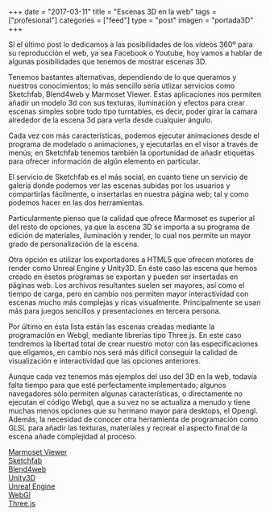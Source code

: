 +++
date = "2017-03-11"
title = "Escenas 3D en la web"
tags = ["profesional"]
categories = ["feed"]
type = "post"
imagen = "portada3D"
+++

Si el último post lo dedicamos a las posibilidades de los vídeos 360º para su reproducción el web, ya sea Facebook o Youtube, hoy vamos a hablar de algunas posibilidades que tenemos de mostrar escenas 3D.

Tenemos bastantes alternativas, dependiendo de lo que queramos y nuestros conocimientos; lo más sencillo sería utlizar servicios como Sketchfab, Blend4web y Marmoset Viewer. Estas aplicaciones nos permiten añadir un modelo 3d con sus texturas, iluminación y efectos para crear escenas simples sobre todo tipo turntables, es decir, poder girar la camara alrededor de la escena 3d para verla desde cualquier ángulo.

<!--more--> 

Cada vez con más características, podemos ejecutar animaciones desde el programa de modelado o animaciones, y ejecutarlas en el visor a través de menús; en Sketchfab tenemos también la oportunidad de añadir etiquetas para ofrecer información de algún elemento en particular.

El servicio de Sketchfab es el más social, en cuanto tiene un servicio de galería donde podemos ver las escenas subidas por los usuarios y compartirlas fácilmente, o insertarlas en nuestra página web; tal y como podemos hacer en las dos herramientas.

Particularmente pienso que la calidad que ofrece Marmoset es superior al del resto de opciones, ya que la escena 3D se importa a su programa de edición de materiales, iluminación y render, lo cual nos permite un mayor grado de personalización de la escena.

Otra opción es utilizar los exportadores a HTML5 que ofrecen motores de render como Unreal Engine y Unity3D. En éste caso las escena que hemos creado en ésetos programas se exportan y pueden ser insertadas en páginas web. Los archivos resultantes suelen ser mayores, así como el tiempo de carga, pero en cambio nos permiten mayor interactividad con escenas mucho más complejas y ricas visualmente. Principalmente se usan más para juegos sencillos y presentaciones en tercera persona.

Por último en ésta lista están las escenas creadas mediante la programación en Webgl, mediante librerías tipo Three.js. En este caso tendremos la libertad total de crear nuestro motor con las especificaciones que eligamos, en cambio nos será más dificil conseguir la calidad de visualización e interactividad que las opciones anteriores.

Aunque cada vez tenemos más ejemplos del uso del 3D en la web, todavía falta tiempo para que esté perfectamente implementado; algunos navegadores sólo permiten algunas características, o directamente no ejecutan el código Webgl, que a su vez no se actualiza a menudo y tiene muchas menos opciones que su hermano mayor para desktops, el Opengl. Además, la necesidad de conocer otra herramienta de programación como GLSL para añadir las texturas, materiales y recrear el aspecto final de la escena añade complejidad al proceso.


[Marmoset Viewer](https://www.marmoset.co/viewer/)<br>
[Sketchfab](https://sketchfab.com/)<br>
[Blend4web](https://www.blend4web.com/en/)<br>
[Unity3D](https://unity3d.com/es)<br>
[Unreal Engine](https://www.unrealengine.com/what-is-unreal-engine-4)<br>
[WebGl](https://www.khronos.org/webgl/)<br>
[Three.js](https://threejs.org/)





